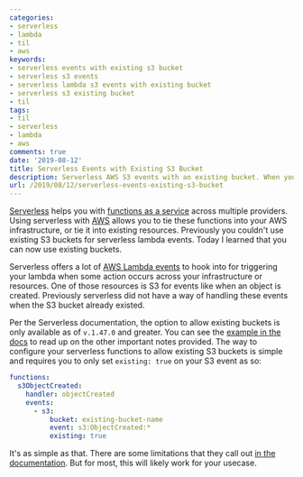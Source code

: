 ```yaml
---
categories:
- serverless
- lambda
- til
- aws
keywords:
- serverless events with existing s3 bucket
- serverless s3 events
- serverless lambda s3 events with existing bucket
- serverless s3 existing bucket
- til
tags:
- til
- serverless
- lambda
- aws
comments: true
date: '2019-08-12'
title: Serverless Events with Existing S3 Bucket
description: Serverless AWS S3 events with an existing bucket. When you have a bucket already and can't delete the contents you still have an option with serverless to re-use that bucket.
url: /2019/08/12/serverless-events-existing-s3-bucket
---
```

[Serverless](https://serverless.com) helps you with [functions as a service](https://en.wikipedia.org/wiki/Function_as_a_service) across multiple providers.
Using serverless with [AWS](https://aws.amazon.com) allows you to tie these functions
into your AWS infrastructure, or tie it into existing resources. Previously you
couldn't use existing S3 buckets for serverless lambda events. Today I learned that
you can now use existing buckets.
<!--more-->

Serverless offers a lot of [AWS Lambda events][aws-sls-events] to hook into for
triggering your lambda when some action occurs across your infrastructure or resources.
One of those resources is S3 for events like when an object is created. Previously serverless did not have a way of handling these events when the S3
bucket already existed.

Per the Serverless documentation, the option to allow existing buckets is only
available as of `v.1.47.0` and greater. You can see the [example in the docs][sls-existing-buckets] to read up on the other important notes provided. The
way to configure your serverless functions to allow existing S3 buckets is simple
and requires you to only set `existing: true` on your S3 event as so:

```yaml
functions:
  s3ObjectCreated:
    handler: objectCreated
    events:
      - s3:
          bucket: existing-bucket-name
          event: s3:ObjectCreated:*
          existing: true
```

It's as simple as that. There are some limitations that they call out [in the documentation][sls-existing-buckets]. But for most, this will likely work for your usecase.

[aws-sls-events]: https://serverless.com/framework/docs/providers/aws/events/
[serverless]: https://serverless.com
[sls-existing-buckets]: https://serverless.com/framework/docs/providers/aws/events/s3#using-existing-buckets
